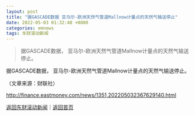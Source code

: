 ```yaml
---
layout: post
title: "据GASCADE数据 亚马尔-欧洲天然气管道Mallnow计量点的天然气输送停止"
date: 2022-05-03 01:32:48 +0800
categories: emnews
tags: 东财滚动新闻
---
```

> 据GASCADE数据， 亚马尔-欧洲天然气管道Mallnow计量点的天然气输送停止。

<p>据GASCADE数据， 亚马尔-欧洲天然气管道Mallnow计量点的天然气输送停止。</p><p class="em_media">（文章来源：财联社）</p>

<http://finance.eastmoney.com/news/1351,202205032367629140.html>

[返回东财滚动新闻](//finews.withounder.com/emnews/)｜[返回首页](//finews.withounder.com/)